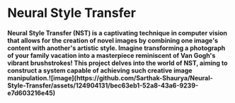 <h1>Neural Style Transfer</h1> 
<h4>Neural Style Transfer (NST) is a captivating technique in computer vision that allows for the creation of novel images by combining one image's content with another's artistic style. Imagine transforming a photograph of your family vacation into a masterpiece reminiscent of Van Gogh's vibrant brushstrokes! This project delves into the world of NST, aiming to construct a system capable of achieving such creative image manipulation.![image](https://github.com/Sarthak-Shaurya/Neural-Style-Transfer/assets/124904131/bec63eb1-52a8-43a6-9239-e7d603216e45)
</h4>
